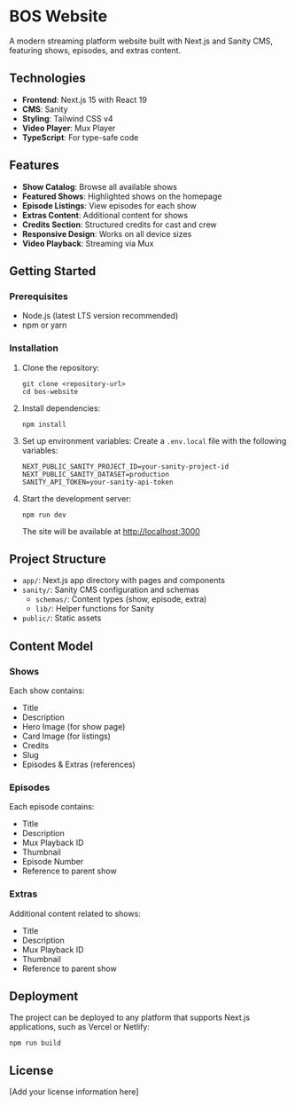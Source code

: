 # BOS Website

A modern streaming platform website built with Next.js and Sanity CMS, featuring shows, episodes, and extras content.

## Technologies

- **Frontend**: Next.js 15 with React 19
- **CMS**: Sanity
- **Styling**: Tailwind CSS v4
- **Video Player**: Mux Player
- **TypeScript**: For type-safe code

## Features

- **Show Catalog**: Browse all available shows
- **Featured Shows**: Highlighted shows on the homepage
- **Episode Listings**: View episodes for each show
- **Extras Content**: Additional content for shows
- **Credits Section**: Structured credits for cast and crew
- **Responsive Design**: Works on all device sizes
- **Video Playback**: Streaming via Mux

## Getting Started

### Prerequisites

- Node.js (latest LTS version recommended)
- npm or yarn

### Installation

1. Clone the repository:
   ```
   git clone <repository-url>
   cd bos-website
   ```

2. Install dependencies:
   ```
   npm install
   ```

3. Set up environment variables:
   Create a `.env.local` file with the following variables:
   ```
   NEXT_PUBLIC_SANITY_PROJECT_ID=your-sanity-project-id
   NEXT_PUBLIC_SANITY_DATASET=production
   SANITY_API_TOKEN=your-sanity-api-token
   ```

4. Start the development server:
   ```
   npm run dev
   ```
   The site will be available at [http://localhost:3000](http://localhost:3000)

## Project Structure

- `app/`: Next.js app directory with pages and components
- `sanity/`: Sanity CMS configuration and schemas
  - `schemas/`: Content types (show, episode, extra)
  - `lib/`: Helper functions for Sanity
- `public/`: Static assets

## Content Model

### Shows
Each show contains:
- Title
- Description
- Hero Image (for show page)
- Card Image (for listings)
- Credits
- Slug
- Episodes & Extras (references)

### Episodes
Each episode contains:
- Title
- Description
- Mux Playback ID
- Thumbnail
- Episode Number
- Reference to parent show

### Extras
Additional content related to shows:
- Title
- Description
- Mux Playback ID
- Thumbnail
- Reference to parent show

## Deployment

The project can be deployed to any platform that supports Next.js applications, such as Vercel or Netlify:

```
npm run build
```

## License

[Add your license information here]
